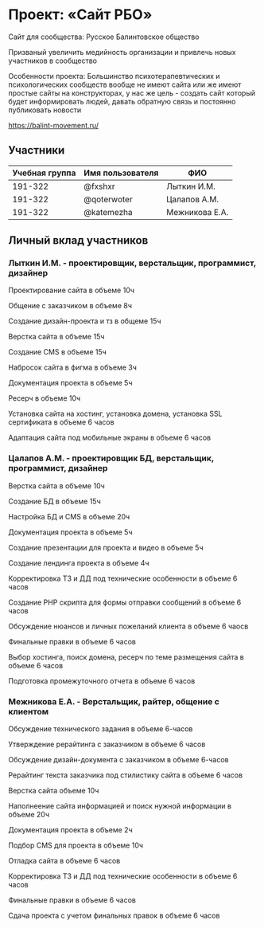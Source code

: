 # Проект: «Сайт РБО»

Сайт для сообщества: Русское Балинтовское общество

Призваный увеличить медийность организации и привлечь новых участников в сообщество

Особенности проекта: Большинство психотерапевтических и психологических сообществ вообще не имеют сайта или же имеют простые сайты на конструкторах, у нас же цель - создать сайт который будет информировать людей, давать обратную связь и постоянно публиковать новости

https://balint-movement.ru/


## Участники

| Учебная группа | Имя пользователя | ФИО                      |
|----------------|------------------|--------------------------|
| 191-322        | @fxshxr          | Лыткин И.М.              |
| 191-322        | @qoterwoter      | Цалапов А.М.             |
| 191-322        | @katemezha       | Межникова Е.А.           |

## Личный вклад участников

### Лыткин И.М. - проектировщик, верстальщик, программист, дизайнер

Проектирование сайта в объеме 10ч

Общение с заказчиком в объеме 8ч

Создание дизайн-проекта и тз в общеме 15ч

Верстка сайта в объеме 15ч

Создание CMS в объеме 15ч

Набросок сайта в фигма в объеме 3ч

Документация проекта в объеме 5ч

Ресерч в объеме 10ч

Установка сайта на хостинг, установка домена, установка SSL сертификата в объеме 6 часов

Адаптация сайта под мобильные экраны в объеме 6 часов



### Цалапов А.М. - проектировщик БД, верстальщик, программист, дизайнер


Верстка сайта в объеме 10ч 

Создание БД в объеме 15ч

Настройка БД и CMS в объеме 20ч 

Документация проекта в объеме 5ч

Создание презентации для проекта и видео в объеме 5ч

Создание лендинга проекта в объеме 4ч

Корректировка ТЗ и ДД под технические особенности в объеме 6 часов

Создание PHP скрипта для формы отправки сообщений в объеме 6 часов

Обсуждение нюансов и личных пожеланий клиента в объеме 6 чаосв

Финальные правки в объеме 6 часов

Выбор хостинга, поиск домена, ресерч по теме размещения сайта в объеме 6 часов

Подготовка промежуточного отчета в объеме 6 часов


### Межникова Е.А. - Верстальщик, райтер, общение с клиентом


Обсуждение технического задания в объеме 6-часов

Утверждение рерайтинга с заказчиком в объеме 6 часов

Обсуждение дизайн-документа с заказчиком в объеме 6-часов

Рерайтинг текста заказчика под стилистику сайта в объеме 6 часов

Верстка сайта объеме 10ч

Наполнеение сайта информацией и поиск нужной информации в объеме 20ч

Документация проекта в объеме 2ч

Подбор CMS для проекта в объеме 10ч

Отладка сайта в объеме 6 часов

Корректировка ТЗ и ДД под технические особенности в объеме 6 часов

Финальные правки в объеме 6 часов

Сдача проекта с учетом финальных правок в объеме 6 часов
